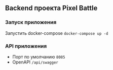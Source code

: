 ## Backend проекта Pixel Battle

### Запуск приложения
Запустить docker-compose `docker-compose up -d`

### API приложения
- Порт по умолчанию `8085`
- OpenAPI `/api/swagger`
